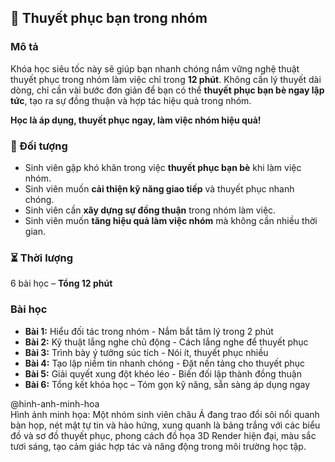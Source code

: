## 📌 Thuyết phục bạn trong nhóm  

### Mô tả  
Khóa học siêu tốc này sẽ giúp bạn nhanh chóng nắm vững nghệ thuật thuyết phục trong nhóm làm việc chỉ trong **12 phút**. Không cần lý thuyết dài dòng, chỉ cần vài bước đơn giản để bạn có thể **thuyết phục bạn bè ngay lập tức**, tạo ra sự đồng thuận và hợp tác hiệu quả trong nhóm.  

**Học là áp dụng, thuyết phục ngay, làm việc nhóm hiệu quả!**  

### 🎯 Đối tượng  
- Sinh viên gặp khó khăn trong việc **thuyết phục bạn bè** khi làm việc nhóm.  
- Sinh viên muốn **cải thiện kỹ năng giao tiếp** và thuyết phục nhanh chóng.  
- Sinh viên cần **xây dựng sự đồng thuận** trong nhóm làm việc.  
- Sinh viên muốn **tăng hiệu quả làm việc nhóm** mà không cần nhiều thời gian.  

### ⏳ Thời lượng  
6 bài học – **Tổng 12 phút**  

### Bài học  
- **Bài 1:** Hiểu đối tác trong nhóm - Nắm bắt tâm lý trong 2 phút  
- **Bài 2:** Kỹ thuật lắng nghe chủ động - Cách lắng nghe để thuyết phục  
- **Bài 3:** Trình bày ý tưởng súc tích - Nói ít, thuyết phục nhiều  
- **Bài 4:** Tạo lập niềm tin nhanh chóng - Đặt nền tảng cho thuyết phục  
- **Bài 5:** Giải quyết xung đột khéo léo - Biến đối lập thành đồng thuận  
- **Bài 6:** Tổng kết khóa học – Tóm gọn kỹ năng, sẵn sàng áp dụng ngay  

@hinh-anh-minh-hoa  
Hình ảnh minh họa: Một nhóm sinh viên châu Á đang trao đổi sôi nổi quanh bàn họp, nét mặt tự tin và hào hứng, xung quanh là bảng trắng với các biểu đồ và sơ đồ thuyết phục, phong cách đồ họa 3D Render hiện đại, màu sắc tươi sáng, tạo cảm giác hợp tác và năng động trong môi trường học tập.
